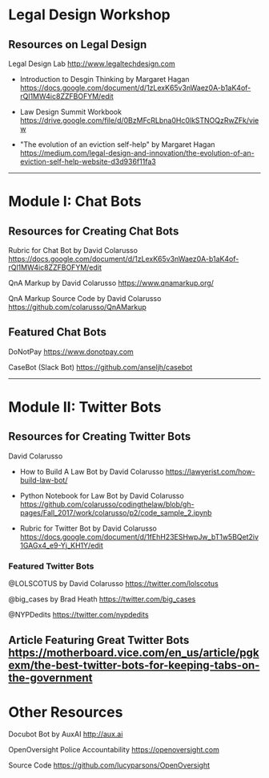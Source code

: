 # Legal Design Workshop

## Resources on Legal Design

Legal Design Lab
http://www.legaltechdesign.com

* Introduction to Desgin Thinking by Margaret Hagan
https://docs.google.com/document/d/1zLexK65v3nWaez0A-b1aK4of-rQl1MW4ic8ZZFBOFYM/edit

* Law Design Summit Workbook
https://drive.google.com/file/d/0BzMFcRLbna0Hc0lkSTNOQzRwZFk/view

* "The evolution of an eviction self-help" by Margaret Hagan
https://medium.com/legal-design-and-innovation/the-evolution-of-an-eviction-self-help-website-d3d936f11fa3

---

# Module I: Chat Bots

## Resources for Creating Chat Bots

Rubric for Chat Bot by David Colarusso
https://docs.google.com/document/d/1zLexK65v3nWaez0A-b1aK4of-rQl1MW4ic8ZZFBOFYM/edit

QnA Markup by David Colarusso
https://www.qnamarkup.org/

QnA Markup Source Code by David Colarusso
https://github.com/colarusso/QnAMarkup

## Featured Chat Bots

DoNotPay
https://www.donotpay.com

CaseBot (Slack Bot)
https://github.com/anseljh/casebot

---

# Module II: Twitter Bots

## Resources for Creating Twitter Bots

David Colarusso

* How to Build A Law Bot by David Colarusso
https://lawyerist.com/how-build-law-bot/

* Python Notebook for Law Bot by David Colarusso
https://github.com/colarusso/codingthelaw/blob/gh-pages/Fall_2017/work/colarusso/p2/code_sample_2.ipynb

* Rubric for Twitter Bot by David Colarusso
https://docs.google.com/document/d/1fEhH23ESHwpJw_bT1w5BQet2iv1GAGx4_e9-Yj_KH1Y/edit

### Featured Twitter Bots

@LOLSCOTUS by David Colarusso
https://twitter.com/lolscotus

@big_cases by Brad Heath
https://twitter.com/big_cases

@NYPDedits
https://twitter.com/nypdedits

Article Featuring Great Twitter Bots
https://motherboard.vice.com/en_us/article/pgkexm/the-best-twitter-bots-for-keeping-tabs-on-the-government
---

# Other Resources

Docubot Bot by AuxAI
http://aux.ai

OpenOversight Police Accountability
https://openoversight.com

Source Code
https://github.com/lucyparsons/OpenOversight
